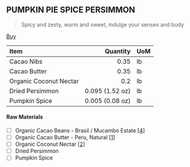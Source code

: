 ## PUMPKIN PIE SPICE PERSIMMON 
> Spicy and zesty, warm and sweet, indulge your senses and body

[Buy](https://shop.osocra.com/collections/bars/products/21102514)

| Item | Quantity | UoM  |
| :---     | ---:    | :--- |
| Cacao Nibs  | 0.35    | lb    |
| Cacao Butter   | 0.35    | lb    |
| Organic Coconut Nectar    | 0.2      | lb      |
| Dried Persimmon    | 0.095 (1.52 oz)    | lb      |
| Pumpkin Spice     | 0.005 (0.08 oz)    | lb      |

#### Raw Materials
- [ ] Organic Cacao Beans -  Brasil / Mucambo Estate [[4](/vendors)]
- [ ] Organic Cacao Butter - Peru, Natural [[1](/vendors)]
- [ ] Organic Coconut Nectar [[2](/vendors)]
- [ ] Dried Persimmon
- [ ] Pumpkin Spice 
